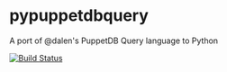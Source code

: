 # pypuppetdbquery
A port of @dalen's PuppetDB Query language to Python

[![Build Status](https://travis-ci.org/bootc/pypuppetdbquery.svg?branch=master)](https://travis-ci.org/bootc/pypuppetdbquery)
